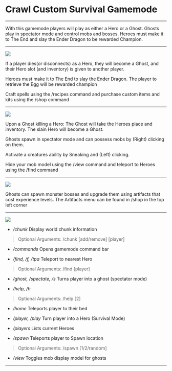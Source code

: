 # Crawl Custom Survival Gamemode
***
With this gamemode players will play as either a Hero or a Ghost. Ghosts play in spectator mode and control mobs and bosses. Heroes must make it to The End and slay the Ender Dragon to be rewarded Champion.

***
![](https://minecraftskinstealer.com/achievement/26/Heroes/playing+as+a+Hero)

If a player dies(or disconnects) as a Hero, they will become a Ghost, and their Hero slot (and inventory) is given to another player.

Heroes must make it to The End to slay the Ender Dragon. The player to retrieve the Egg will be rewarded champion

Craft spells using the /recipes command and purchase custom items and kits using the /shop command

***
![](https://minecraftskinstealer.com/achievement/4/Ghosts/playing+as+a+Ghost)

Upon a Ghost killing a Hero: The Ghost will take the Heroes place and inventory. The slain Hero will become a Ghost.

Ghosts spawn in spectator mode and can possess mobs by (Right) clicking on them.

Activate a creatures ability by Sneaking and (Left) clicking.

Hide your mob model using the /view command and teleport to Heroes using the /find command

***
![](https://minecraftskinstealer.com/achievement/16/Ghost+Artifacts/bosses+%26+upgrades)

Ghosts can spawn monster bosses and upgrade them using artifacts that cost experience levels.
The Artifacts menu can be found in /shop in the top left corner

***
![](https://minecraftskinstealer.com/achievement/19/Gamemode+Commands/list+of+commands)

* _/chunk_
Display world chunk information
> Optional Arguments: /chunk [add/remove] [player]

* _/commands_
Opens gamemode command bar

* _/find, /f, /tpa_
Teleport to nearest Hero
> Optional Arguments: /find [player]

* _/ghost, /spectate, /s_
Turns player into a ghost (spectator mode)

* _/help, /h_
> Optional Arguments: /help [2]

* _/home_
Teleports player to their bed

* _/player, /play_
Turn player into a Hero (Survival Mode)

* _/players_
Lists current Heroes

* _/spawn_
Teleports player to Spawn location
> Optional Arguments: /spawn [1/2/random]

* _/view_
Toggles mob display model for ghosts

***
